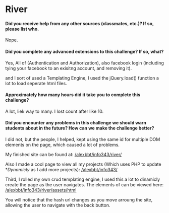 # River

#### Did you receive help from any other sources (classmates, etc.)? If so, please list who.
Nope.

#### Did you complete any advanced extensions to this challenge? If so, what?
Yes, All of (Authentication and Authorization),  also facebook login (including tying your facebook to an exisitng account, and removing it).

and I sort of used a Templating Engine, I used the jQuery.load() function a lot to load seperate html files.

#### Approximately how many hours did it take you to complete this challenge?
A lot, liek way to many. I lost count after like 10.

#### Did you encounter any problems in this challenge we should warn students about in the future? How can we make the challenge better?
I did not, but the people, I helped, kept using the same id for multiple DOM elements on the page, which caused a lot of problems.

My finished site can be found at:
[/alexbbt/info343/river/](http://students.washington.edu/alexbbt/info343/river/)

Also I made a cool page to view all my projects (Which uses PHP to update **Dynamicly* as I add more projects):
[/alexbbt/info343/](http://students.washington.edu/alexbbt/info343/)

Third, I rolled my own crud templating engine, 
I used this a lot to dinamicly create the page as the user navigates.
The elements of can be viewed here:
[/alexbbt/info343/river/assets/html](http://students.washington.edu/alexbbt/info343/river/assets/html)

You will notice that the hash url changes as you move arroung the site, allowing the user to navigate with the back button.